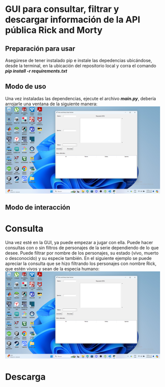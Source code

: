 # GUI para consultar, filtrar y descargar información de la API pública Rick and Morty
## Preparación para usar
Asegúrese de tener instalado pip e instale las depedencias ubicándose, desde la terminal, en la ubicación del repositorio local y corra el comando ***pip install -r requirements.txt***

## Modo de uso
Una vez instaladas las dependencias, ejecute el archivo ***main.py***, debería arrojarle una ventana de la siguiente manera:
<img src="https://github.com/Davases22/Rick-Morty_API/blob/master/img/img_1.png" width="500"/>

## Modo de interacción
# Consulta
Una vez esté en la GUI, ya puede empezar a jugar con ella. Puede hacer consultas con o sin filtros de personajes de la serie dependiendo de lo que desee. Puede filtrar por nombre de los personajes, su estado (vivo, muerto o desconocido) y su especie también. En el siguiente ejemplo se puede apreciar la consulta que se hizo filtrando los personajes con nombre Rick, que estén vivos y sean de la especia humano:
<img src="https://github.com/Davases22/Rick-Morty_API/blob/master/img/img_1.png" width="500"/>

# Descarga
